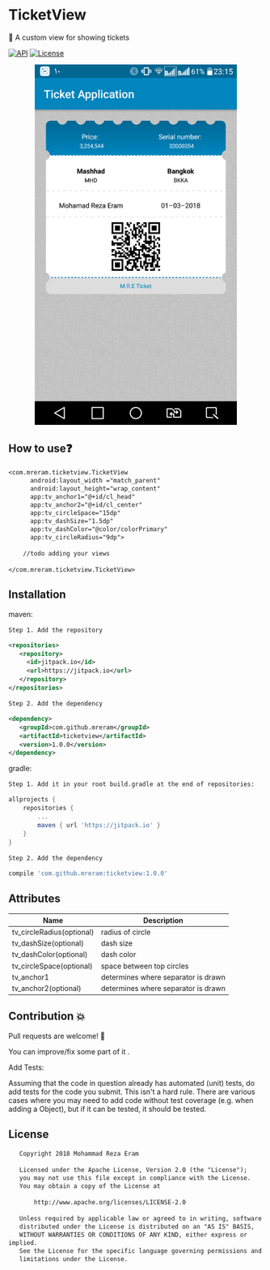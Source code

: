 # TicketView
:ticket: A custom view for showing tickets

[![API](https://img.shields.io/badge/API-14%2B-red.svg?style=flat)](https://android-arsenal.com/api?level=14)
[![License](https://img.shields.io/badge/License-Apache%202.0-blue.svg)](https://opensource.org/licenses/Apache-2.0)



<p align="center">
<img src="./ticket_sc1.png" width="400"/>
</p>

## How to use:question:
  ```
  <com.mreram.ticketview.TicketView
        android:layout_width ="match_parent"
        android:layout_height="wrap_content"
        app:tv_anchor1="@+id/cl_head"
        app:tv_anchor2="@+id/cl_center"
        app:tv_circleSpace="15dp"
        app:tv_dashSize="1.5dp"
        app:tv_dashColor="@color/colorPrimary"
        app:tv_circleRadius="9dp">

      //todo adding your views

  </com.mreram.ticketview.TicketView>
```
## Installation
maven:

	Step 1. Add the repository
```xml
<repositories>
   <repository>
     <id>jitpack.io</id>
     <url>https://jitpack.io</url>
   </repository>
</repositories>
```
	Step 2. Add the dependency
```xml
<dependency>
   <groupId>com.github.mreram</groupId>
   <artifactId>ticketview</artifactId>
   <version>1.0.0</version>
</dependency>
```
gradle:
	
	Step 1. Add it in your root build.gradle at the end of repositories:
```groovy	
allprojects {
	repositories {
		...
		maven { url 'https://jitpack.io' }
	}
}
```	
	Step 2. Add the dependency
```groovy	
compile 'com.github.mreram:ticketview:1.0.0'
```

## Attributes

| Name | Description |
| ------ | ------ |
| tv_circleRadius(optional) | radius of circle |
| tv_dashSize(optional) | dash size |
| tv_dashColor(optional) | dash color |
| tv_circleSpace(optional) | space between top circles |
| tv_anchor1 | determines where separator is drawn |
| tv_anchor2(optional) | determines where separator is drawn |


## Contribution :collision:

Pull requests are welcome! :clap:

You can improve/fix some part of it .

Add Tests:

Assuming that the code in question already has automated (unit) tests, do add tests for the code you submit.
This isn't a hard rule. There are various cases where you may need to add code without test coverage (e.g. when adding a Object), but if it can be tested, it should be tested.


## License
```
   Copyright 2018 Mohammad Reza Eram

   Licensed under the Apache License, Version 2.0 (the "License");
   you may not use this file except in compliance with the License.
   You may obtain a copy of the License at

       http://www.apache.org/licenses/LICENSE-2.0

   Unless required by applicable law or agreed to in writing, software
   distributed under the License is distributed on an "AS IS" BASIS,
   WITHOUT WARRANTIES OR CONDITIONS OF ANY KIND, either express or implied.
   See the License for the specific language governing permissions and
   limitations under the License.
